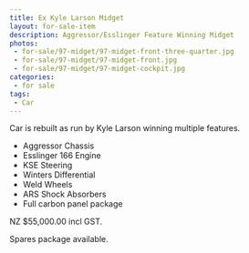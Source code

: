 ```yaml
---
title: Ex Kyle Larson Midget
layout: for-sale-item
description: Aggressor/Esslinger Feature Winning Midget
photos:
 - for-sale/97-midget/97-midget-front-three-quarter.jpg
 - for-sale/97-midget/97-midget-front.jpg
 - for-sale/97-midget/97-midget-cockpit.jpg
categories:
 - for sale
tags:
 - Car
---
```


Car is rebuilt as run by Kyle Larson winning multiple features.

- Aggressor Chassis
- Esslinger 166 Engine
- KSE Steering
- Winters Differential
- Weld Wheels
- ARS Shock Absorbers
- Full carbon panel package

NZ $55,000.00 incl GST.

Spares package available.
